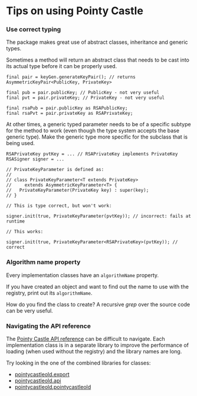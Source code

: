 # Tips on using Pointy Castle

### Use correct typing

The package makes great use of abstract classes, inheritance and
generic types.

Sometimes a method will return an abstract class that needs to be
cast into its actual type before it can be properly used.

```
final pair = keyGen.generateKeyPair(); // returns AsymmetricKeyPair<PublicKey, PrivateKey>

final pub = pair.publicKey; // PublicKey - not very useful
final pvt = pair.privateKey; // PrivateKey - not very useful

final rsaPub = pair.publicKey as RSAPublicKey;
final rsaPvt = pair.privateKey as RSAPrivateKey;
```

At other times, a generic typed parameter needs to be of a specific
subtype for the method to work (even though the type system accepts
the base generic type). Make the generic type more specific for the
subclass that is being used.

```
RSAPrivateKey pvtKey = ... // RSAPrivateKey implements PrivateKey
RSASigner signer = ...

// PrivateKeyParameter is defined as:
//
// class PrivateKeyParameter<T extends PrivateKey>
//     extends AsymmetricKeyParameter<T> {
//   PrivateKeyParameter(PrivateKey key) : super(key);
// }

// This is type correct, but won't work:

signer.init(true, PrivateKeyParameter(pvtKey)); // incorrect: fails at runtime

// This works:

signer.init(true, PrivateKeyParameter<RSAPrivateKey>(pvtKey)); // correct
```



### Algorithm name property

Every implementation classes have an `algorithmName` property.

If you have created an object and want to find out the name to use
with the registry, print out its `algorithmName`.

How do you find the class to create? A recursive _grep_ over the
source code can be very useful.

### Navigating the API reference

The [Pointy Castle API
reference](https://pub.dev/documentation/pointycastleold/latest/) can be
difficult to navigate. Each implementation class is in a separate
library to improve the performance of loading (when used without the
registry) and the library names are long.

Try looking in the one of the combined libraries for classes:

- [pointycastleold.export](https://pub.dev/documentation/pointycastleold/latest/pointycastleold.export/pointycastleold.export-library.html)
- [pointycastleold.api](https://pub.dev/documentation/pointycastleold/latest/pointycastleold.api/pointycastleold.api-library.html)
- [pointycastleold.pointycastleold](https://pub.dev/documentation/pointycastleold/latest/pointycastleold.pointycastleold/pointycastleold.pointycastleold-library.html)
